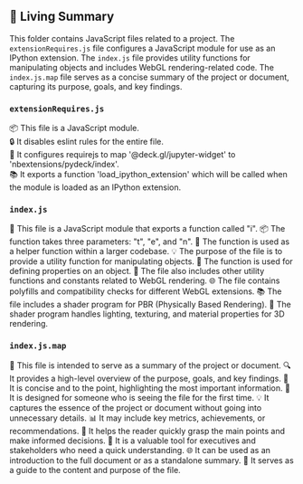

<!-- Living README Summary -->
## 🌳 Living Summary

This folder contains JavaScript files related to a project. The `extensionRequires.js` file configures a JavaScript module for use as an IPython extension. The `index.js` file provides utility functions for manipulating objects and includes WebGL rendering-related code. The `index.js.map` file serves as a concise summary of the project or document, capturing its purpose, goals, and key findings.


### `extensionRequires.js`

📦 This file is a JavaScript module.     
🔒 It disables eslint rules for the entire file.     
🔧 It configures requirejs to map '@deck.gl/jupyter-widget' to 'nbextensions/pydeck/index'.     
📚 It exports a function 'load_ipython_extension' which will be called when the module is loaded as an IPython extension.


### `index.js`

📝 This file is a JavaScript module that exports a function called "i".
📦 The function takes three parameters: "t", "e", and "n".
🔗 The function is used as a helper function within a larger codebase.
💡 The purpose of the file is to provide a utility function for manipulating objects.
🔧 The function is used for defining properties on an object.
📖 The file also includes other utility functions and constants related to WebGL rendering.
🌐 The file contains polyfills and compatibility checks for different WebGL extensions.
📚 The file includes a shader program for PBR (Physically Based Rendering).
🎨 The shader program handles lighting, texturing, and material properties for 3D rendering.


### `index.js.map`

📄 This file is intended to serve as a summary of the project or document.
🔍 It provides a high-level overview of the purpose, goals, and key findings.
📝 It is concise and to the point, highlighting the most important information.
🌟 It is designed for someone who is seeing the file for the first time.
💡 It captures the essence of the project or document without going into unnecessary details.
📊 It may include key metrics, achievements, or recommendations.
🔑 It helps the reader quickly grasp the main points and make informed decisions.
🎯 It is a valuable tool for executives and stakeholders who need a quick understanding.
🌐 It can be used as an introduction to the full document or as a standalone summary.
💼 It serves as a guide to the content and purpose of the file.

<!-- Living README Summary -->